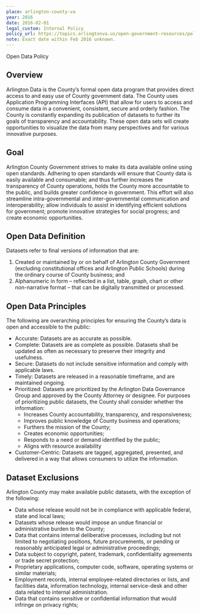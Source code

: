 ```yaml
---
place: arlington-county-va
year: 2016
date: 2016-02-01
legal_custom: Internal Policy
policy_url: https://topics.arlingtonva.us/open-government-resources/policy/
note: Exact date within Feb 2016 unknown.
---
```


<p>Open Data Policy</p>
<h2>Overview</h2>
<p>Arlington Data is the County’s formal open data program that provides direct access to and easy use of County government data.  The County uses Application Programming Interfaces (API) that allow for users to access and consume data in a convenient, consistent, secure and orderly fashion. The County is constantly expanding its publication of datasets to further its goals of transparency and accountability.  These open data sets will create opportunities to visualize the data from many perspectives and for various innovative purposes.</p>
<h2>Goal</h2>
<p>Arlington County Government strives to make its data available online using open standards. Adhering to open standards will ensure that County data is easily available and consumable; and thus further increases the transparency of County operations, holds the County more accountable to the public, and builds greater confidence in government. This effort will also streamline intra-governmental and inter-governmental communication and interoperability; allow individuals to assist in identifying efficient solutions for government; promote innovative strategies for social progress; and create economic opportunities.</p>
<h2>Open Data Definition</h2>
<p>Datasets refer to final versions of information that are:</p>
<ol>
<li>Created or maintained by or on behalf of Arlington County Government (excluding constitutional offices and Arlington Public Schools) during the ordinary course of County business; and</li>
<li>Alphanumeric in form &#8211; reflected in a list, table, graph, chart or other non-narrative format &#8211; that can be digitally transmitted or processed.</li>
</ol>
<h2>Open Data Principles</h2>
<p>The following are overarching principles for ensuring the County’s data is open and accessible to the public:</p>
<ul>
<li>Accurate: Datasets are as accurate as possible.</li>
<li>Complete: Datasets are as complete as possible.  Datasets shall be updated as often as necessary to preserve their integrity and usefulness.</li>
<li>Secure: Datasets do not include sensitive information and comply with applicable laws.</li>
<li>Timely: Datasets are released in a reasonable timeframe, and are maintained ongoing.</li>
<li>Prioritized: Datasets are prioritized by the Arlington Data Governance Group and approved by the County Attorney or designee. For purposes of prioritizing public datasets, the County shall consider whether the information:
<ul>
<li>Increases County accountability, transparency, and responsiveness;</li>
<li>Improves public knowledge of County business and operations;</li>
<li>Furthers the mission of the County;</li>
<li>Creates economic opportunities;</li>
<li>Responds to a need or demand identified by the public;</li>
<li>Aligns with resource availability</li>
</ul>
</li>
<li>Customer-Centric: Datasets are tagged, aggregated, presented, and delivered in a way that allows consumers to utilize the information.</li>
</ul>
<h2>Dataset Exclusions</h2>
<p>Arlington County may make available public datasets, with the exception of the following:</p>
<ul>
<li>Data whose release would not be in compliance with applicable federal, state and local laws;</li>
<li>Datasets whose release would impose an undue financial or administrative burden to the County;</li>
<li>Data that contains internal deliberative processes, including but not limited to negotiating positions, future procurements, or pending or reasonably anticipated legal or administrative proceedings;</li>
<li>Data subject to copyright, patent, trademark, confidentiality agreements or trade secret protection;</li>
<li>Proprietary applications, computer code, software, operating systems or similar materials;</li>
<li>Employment records, internal employee-related directories or lists, and facilities data, information technology, internal service-desk and other data related to internal administration.</li>
<li>Data that contains sensitive or confidential information that would infringe on privacy rights;</li>
</ul>
